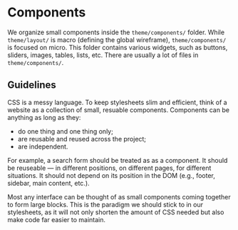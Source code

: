 # Components

We organize small components inside the `theme/components/` folder. While `theme/layout/` is macro (defining the global wireframe), `theme/components/` is focused on micro. This folder contains various widgets, such as buttons, sliders, images, tables, lists, etc. There are usually a lot of files in `theme/components/`.

## Guidelines

CSS is a messy language. To keep stylesheets slim and efficient, think of a website as a collection of small, resuable components. Components can be anything as long as they:

- do one thing and one thing only;
- are reusable and reused across the project;
- are independent.

For example, a search form should be treated as as a component. It should be reuseable — in different positions, on different pages, for different situations. It should not depend on its position in the DOM (e.g., footer, sidebar, main content, etc.).

Most any interface can be thought of as small components coming together to form large blocks. This is the paradigm we should stick to in our stylesheets, as it will not only shorten the amount of CSS needed but also make code far easier to maintain.
